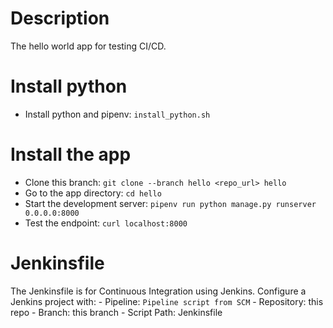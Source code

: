 # Description

The hello world app for testing CI/CD.

# Install python

- Install python and pipenv: `install_python.sh`

# Install the app

- Clone this branch: `git clone --branch hello <repo_url> hello`
- Go to the app directory: `cd hello`
- Start the development server: `pipenv run python manage.py runserver 0.0.0.0:8000`
- Test the endpoint: `curl localhost:8000`

# Jenkinsfile

The Jenkinsfile is for Continuous Integration using Jenkins.
Configure a Jenkins project with:
    - Pipeline: `Pipeline script from SCM`
    - Repository: this repo
    - Branch: this branch
    - Script Path: Jenkinsfile

